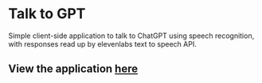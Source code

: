 # Talk to GPT

Simple client-side application to talk to ChatGPT using speech recognition, with responses read up by elevenlabs text to speech API.

## View the application [here](https://virtuo1.github.io/talk-to-gpt/)
